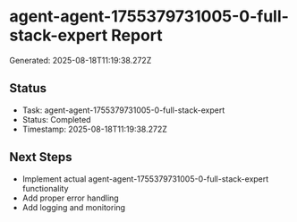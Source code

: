 # agent-agent-1755379731005-0-full-stack-expert Report

Generated: 2025-08-18T11:19:38.272Z

## Status
- Task: agent-agent-1755379731005-0-full-stack-expert
- Status: Completed
- Timestamp: 2025-08-18T11:19:38.272Z

## Next Steps
- Implement actual agent-agent-1755379731005-0-full-stack-expert functionality
- Add proper error handling
- Add logging and monitoring
